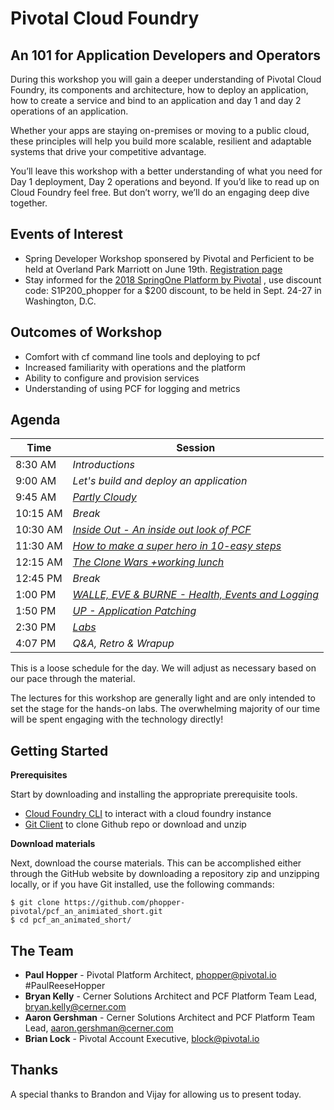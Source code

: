 # Pivotal Cloud Foundry 
## An 101 for Application Developers and Operators
During this workshop you will gain a deeper understanding of Pivotal Cloud Foundry, its components and architecture, how to deploy an application, how to create a service and bind to an application and day 1 and day 2 operations of an application. 

Whether your apps are staying on-premises or moving to a public cloud, these principles will help you build more scalable, resilient and adaptable systems that drive your competitive advantage.

You’ll leave this workshop with a better understanding of what you need for Day 1 deployment, Day 2 operations and beyond. If you’d like to read up on Cloud Foundry feel free. But don’t worry, we’ll do an engaging deep dive together.

## Events of Interest
- Spring Developer Workshop sponsered by Pivotal and Perficient to be held at Overland Park Marriott on June 19th. [Registration page](https://connect.pivotal.io/PCF-Spring-Workshop-Kansas-City.html)
- Stay informed for the [2018 SpringOne Platform by Pivotal](https://springoneplatform.io/) , use discount code: S1P200_phopper  for a $200 discount, to be held in Sept. 24-27 in Washington, D.C.

## Outcomes of Workshop
* Comfort with cf command line tools and deploying to pcf
* Increased familiarity with operations and the platform
* Ability to configure and provision services
* Understanding of using PCF for logging and metrics

## Agenda

Time | Session
---- | -------
8:30 AM  | _Introductions_
9:00 AM  | _Let's build and deploy an application_
9:45 AM  | _[Partly Cloudy](./decks/)_
10:15 AM | _Break_
10:30 AM  | _[Inside Out - An inside out look of PCF](./decks/)_
11:30 AM | _[How to make a super hero in 10-easy steps](./decks/)_
12:15 AM | _[The Clone Wars +working lunch](./decks/)_
12:45 PM | _Break_
1:00 PM | _[WALL*E, EVE & BURN*E - Health, Events and Logging](.decks/)_
1:50 PM | _[UP - Application Patching](./decks/)_
2:30 PM | _[Labs](./labs/README.md)_
4:07 PM | _Q&A, Retro & Wrapup_

This is a loose schedule for the day. We will adjust as necessary based on our pace through the material.

The lectures for this workshop are generally light and are only intended to set the stage for the hands-on labs. The overwhelming majority of our time will be spent engaging with the technology directly!

## Getting Started
**Prerequisites**

Start by downloading and installing the appropriate prerequisite tools.
- [Cloud Foundry CLI](https://goo.gl/M0pH4i) to interact with a cloud foundry instance
- [Git Client](https://git-scm.com/downloads) to clone Github repo or download and unzip

**Download materials**

Next, download the course materials.  This can be accomplished either through the GitHub website by downloading a repository zip and unzipping locally, or if you have Git installed, use the following commands:

```
$ git clone https://github.com/phopper-pivotal/pcf_an_animiated_short.git
$ cd pcf_an_animated_short/
```

## The Team
- **Paul Hopper** - Pivotal Platform Architect, phopper@pivotal.io #PaulReeseHopper
- **Bryan Kelly** - Cerner Solutions Architect and PCF Platform Team Lead, bryan.kelly@cerner.com
- **Aaron Gershman** - Cerner Solutions Architect and PCF Platform Team Lead, aaron.gershman@cerner.com
- **Brian Lock** - Pivotal Account Executive, block@pivotal.io

## Thanks
A special thanks to Brandon and Vijay for allowing us to present today.
